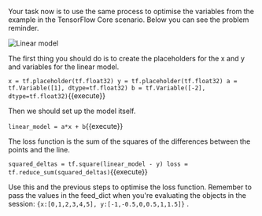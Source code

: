 Your task now is to use the same process to optimise the variables from the example in the TensorFlow Core scenario. Below you can see the problem reminder.

<img src="/basiafusinska/courses/deep-learning-with-tensorflow/function-optimisation/assets/lin-model.png" alt="Linear model">

The first thing you should do is to create the placeholders for the x and y and variables for the linear model.

`x = tf.placeholder(tf.float32)
y = tf.placeholder(tf.float32)
a = tf.Variable([1], dtype=tf.float32)
b = tf.Variable([-2], dtype=tf.float32)`{{execute}}

Then we should set up the model itself.

`linear_model = a*x + b`{{execute}}

The loss function is the sum of the squares of the differences between the points and the line.

`squared_deltas = tf.square(linear_model - y)
loss = tf.reduce_sum(squared_deltas)`{{execute}}

Use this and the previous steps to optimise the loss function. Remember to pass the values in the feed_dict when you're evaluating the objects in the session: `{x:[0,1,2,3,4,5], y:[-1,-0.5,0,0.5,1,1.5]}` .
